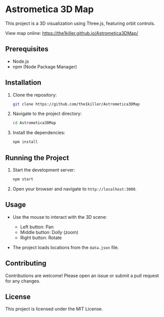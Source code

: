 # Astrometica 3D Map

This project is a 3D visualization using Three.js, featuring orbit controls.

View map online: https://the1killer.github.io/Astrometica3DMap/

## Prerequisites

- Node.js
- npm (Node Package Manager)

## Installation

1. Clone the repository:
    ```sh
    git clone https://github.com/the1killer/Astrometica3DMap
    ```
2. Navigate to the project directory:
    ```sh
    cd Astrometica3DMap
    ```
3. Install the dependencies:
    ```sh
    npm install
    ```

## Running the Project

1. Start the development server:
    ```sh
    npm start
    ```
2. Open your browser and navigate to `http://localhost:3000`.

## Usage

- Use the mouse to interact with the 3D scene:
  - Left button: Pan
  - Middle button: Dolly (zoom)
  - Right button: Rotate

- The project loads locations from the `data.json` file.

## Contributing

Contributions are welcome! Please open an issue or submit a pull request for any changes.

## License

This project is licensed under the MIT License.
